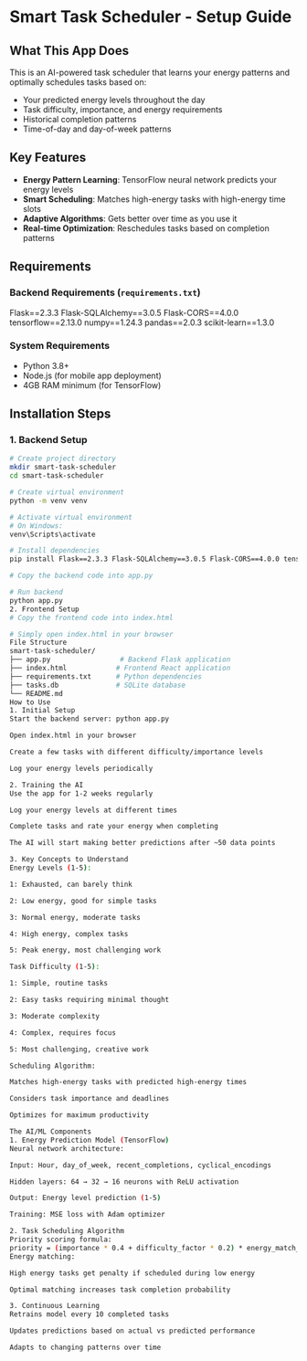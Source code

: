 # Smart Task Scheduler - Setup Guide

## What This App Does
This is an AI-powered task scheduler that learns your energy patterns and optimally schedules tasks based on:
- Your predicted energy levels throughout the day  
- Task difficulty, importance, and energy requirements  
- Historical completion patterns  
- Time-of-day and day-of-week patterns  

## Key Features
- **Energy Pattern Learning**: TensorFlow neural network predicts your energy levels  
- **Smart Scheduling**: Matches high-energy tasks with high-energy time slots  
- **Adaptive Algorithms**: Gets better over time as you use it  
- **Real-time Optimization**: Reschedules tasks based on completion patterns  

## Requirements

### Backend Requirements (`requirements.txt`)
Flask==2.3.3
Flask-SQLAlchemy==3.0.5
Flask-CORS==4.0.0
tensorflow==2.13.0
numpy==1.24.3
pandas==2.0.3
scikit-learn==1.3.0


### System Requirements
- Python 3.8+  
- Node.js (for mobile app deployment)  
- 4GB RAM minimum (for TensorFlow)  

## Installation Steps

### 1. Backend Setup
```bash
# Create project directory
mkdir smart-task-scheduler
cd smart-task-scheduler

# Create virtual environment
python -m venv venv

# Activate virtual environment
# On Windows:
venv\Scripts\activate

# Install dependencies
pip install Flask==2.3.3 Flask-SQLAlchemy==3.0.5 Flask-CORS==4.0.0 tensorflow==2.13.0 numpy==1.24.3 pandas==2.0.3 scikit-learn==1.3.0

# Copy the backend code into app.py

# Run backend
python app.py
2. Frontend Setup
# Copy the frontend code into index.html

# Simply open index.html in your browser
File Structure
smart-task-scheduler/
├── app.py                 # Backend Flask application
├── index.html            # Frontend React application
├── requirements.txt      # Python dependencies
├── tasks.db              # SQLite database 
└── README.md             
How to Use
1. Initial Setup
Start the backend server: python app.py

Open index.html in your browser

Create a few tasks with different difficulty/importance levels

Log your energy levels periodically

2. Training the AI
Use the app for 1-2 weeks regularly

Log your energy levels at different times

Complete tasks and rate your energy when completing

The AI will start making better predictions after ~50 data points

3. Key Concepts to Understand
Energy Levels (1-5):

1: Exhausted, can barely think

2: Low energy, good for simple tasks

3: Normal energy, moderate tasks

4: High energy, complex tasks

5: Peak energy, most challenging work

Task Difficulty (1-5):

1: Simple, routine tasks

2: Easy tasks requiring minimal thought

3: Moderate complexity

4: Complex, requires focus

5: Most challenging, creative work

Scheduling Algorithm:

Matches high-energy tasks with predicted high-energy times

Considers task importance and deadlines

Optimizes for maximum productivity

The AI/ML Components
1. Energy Prediction Model (TensorFlow)
Neural network architecture:

Input: Hour, day_of_week, recent_completions, cyclical_encodings

Hidden layers: 64 → 32 → 16 neurons with ReLU activation

Output: Energy level prediction (1-5)

Training: MSE loss with Adam optimizer

2. Task Scheduling Algorithm
Priority scoring formula:
priority = (importance * 0.4 + difficulty_factor * 0.2) * energy_match_factor
Energy matching:

High energy tasks get penalty if scheduled during low energy

Optimal matching increases task completion probability

3. Continuous Learning
Retrains model every 10 completed tasks

Updates predictions based on actual vs predicted performance

Adapts to changing patterns over time
